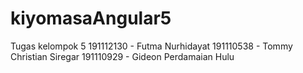 # kiyomasaAngular5

Tugas kelompok 5
191112130 - Futma Nurhidayat
191110538 - Tommy Christian Siregar
191110929 - Gideon Perdamaian Hulu
